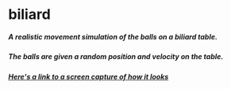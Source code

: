 # biliard

##### A realistic movement simulation of the balls on a biliard table.

##### The balls are given a random position and velocity on the table. 

##### [Here's a link to a screen capture of how it looks](https://www.loom.com/share/0f2fb3d9114d423eba69f36445770105)
